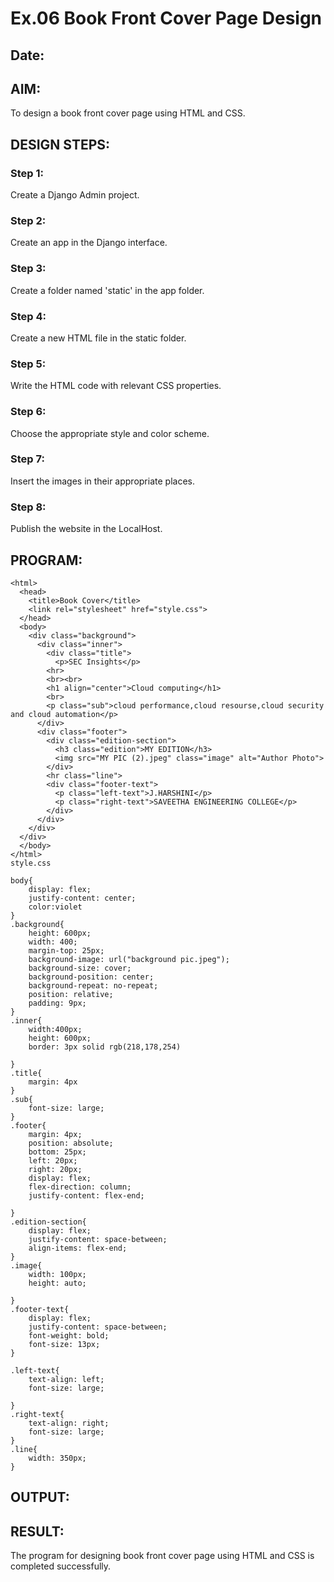 # Ex.06 Book Front Cover Page Design
## Date:

## AIM:
To design a book front cover page using HTML and CSS.

## DESIGN STEPS:

### Step 1:
Create a Django Admin project.

### Step 2:
Create an app in the Django interface.

### Step 3:
Create a folder named 'static' in the app folder.

### Step 4:
Create a new HTML file in the static folder.

### Step 5:
Write the HTML code with relevant CSS properties.

### Step 6:
Choose the appropriate style and color scheme.

### Step 7:
Insert the images in their appropriate places.

### Step 8:
Publish the website in the LocalHost.

## PROGRAM:
```
<html>
  <head>
    <title>Book Cover</title>
    <link rel="stylesheet" href="style.css">
  </head>
  <body> 
    <div class="background">
      <div class="inner">
        <div class="title">
          <p>SEC Insights</p>
        <hr>
        <br><br>
        <h1 align="center">Cloud computing</h1>
        <br>
        <p class="sub">cloud performance,cloud resourse,cloud security and cloud automation</p>
      </div>
      <div class="footer">
        <div class="edition-section">
          <h3 class="edition">MY EDITION</h3>
          <img src="MY PIC (2).jpeg" class="image" alt="Author Photo">
        </div>
        <hr class="line">
        <div class="footer-text">
          <p class="left-text">J.HARSHINI</p>
          <p class="right-text">SAVEETHA ENGINEERING COLLEGE</p>
        </div>
      </div>
    </div>
  </div>
  </body>
</html>
style.css

body{
    display: flex;
    justify-content: center;
    color:violet
}
.background{
    height: 600px;
    width: 400;
    margin-top: 25px;
    background-image: url("background pic.jpeg");
    background-size: cover;
    background-position: center;
    background-repeat: no-repeat;
    position: relative;
    padding: 9px;
}
.inner{
    width:400px;
    height: 600px;
    border: 3px solid rgb(218,178,254)

}
.title{
    margin: 4px
}
.sub{
    font-size: large;
}
.footer{
    margin: 4px;
    position: absolute;
    bottom: 25px;
    left: 20px;
    right: 20px;
    display: flex;
    flex-direction: column;
    justify-content: flex-end;

}
.edition-section{
    display: flex;
    justify-content: space-between;
    align-items: flex-end;
}
.image{
    width: 100px;
    height: auto;

}
.footer-text{
    display: flex;
    justify-content: space-between;
    font-weight: bold;
    font-size: 13px;
}

.left-text{
    text-align: left;
    font-size: large;

}
.right-text{
    text-align: right;
    font-size: large;
}
.line{
    width: 350px;
}
```

## OUTPUT:


## RESULT:
The program for designing book front cover page using HTML and CSS is completed successfully.
